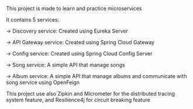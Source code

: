 This project is made to learn and practice microservices

It contains 5 services:

-> Discovery service: Created using Eureka Server

-> API Gateway service: Created using Spring Cloud Gateway

-> Config service: Created using Spring Cloud Config Server

-> Song service: A simple API that manage songs

-> Album service: A simple API that manage albums and communicate with song service using OpenFeign

This project use also Zipkin and Micrometer for the distributed tracing system feature, and Resilience4j for circuit breaking feature
